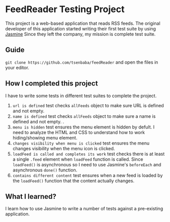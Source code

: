 # FeedReader Testing Project

This project is a web-based application that reads RSS feeds. The original developer of this application started writing their first test suite by using [Jasmine](http://jasmine.github.io/) Since they left the company, my mission is complete test suite.


## Guide

`git clone https://github.com/tsenbaba/feedReader` and open the files in your editor. 


## How I completed this project
I have to write some tests in different test suites to complete the project.

1. `url is defined` test checks `allFeeds` object to make sure URL is defined and not empty. 
2. `name is defined` test checks `allFeeds` object to make sure a name is defined and not empty. .
3. `menu is hidden` test ensures the menu element is hidden by defult. I need to analyze the HTML and CSS to understand how to work hiding/showing menu element. 
4. `changes visibility when menu is clicked` test ensures the menu changes visibility when the menu icon is clicked.
5. `loadFeed is called and completes its work` test checks there is at least a single `.feed` element when `loadFeed` function is called. Since `loadFeed()` is asynchronous so I need to use Jasmine's `beforeEach` and asynchronous `done()` function.
6. `contains different content` test ensures when a new feed is loaded by the `loadFeed()` function that the content actually changes.


## What I learned?

I learn how to use Jasmine to write a number of tests against a pre-existing application. 
